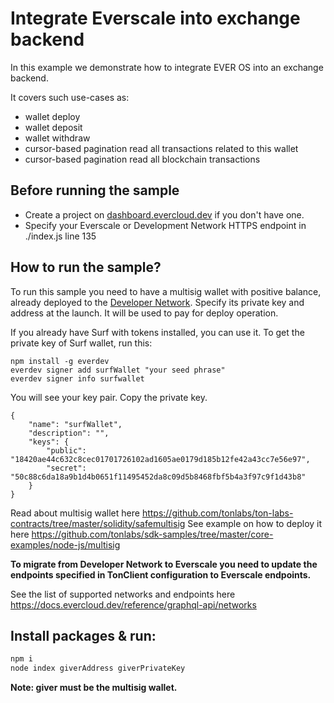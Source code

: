 # Integrate Everscale into exchange backend

In this example we demonstrate how to integrate EVER OS into an exchange backend.

It covers such use-cases as: 
- wallet deploy 
- wallet deposit
- wallet withdraw
- cursor-based pagination read all transactions related to this wallet
- cursor-based pagination read all blockchain transactions

## Before running the sample

- Create a project on [dashboard.evercloud.dev](https://dashboard.evercloud.dev) if you don't have one.
- Specify your Everscale or Development Network HTTPS endpoint in ./index.js line 135

## How to run the sample?

To run this sample you need to have a multisig wallet with positive balance,
already deployed to the [Developer Network](https://docs.evercloud.dev/reference/graphql-api/networks). Specify its private key and address at the launch.
It will be used to pay for deploy operation. 

If you already have Surf with tokens installed, you can use it. 
To get the private key of Surf wallet, run this:

```
npm install -g everdev
everdev signer add surfWallet "your seed phrase"
everdev signer info surfwallet
```

You will see your key pair. Copy the private key. 
```
{
    "name": "surfWallet",
    "description": "",
    "keys": {
        "public": "18420ae44c632c8cec01701726102ad1605ae0179d185b12fe42a43cc7e56e97",
        "secret": "50c88c6da18a9b1d4b0651f11495452da8c09d5b8468fbf5b4a3f97c9f1d43b8"
    }
}
```

Read about multisig wallet here https://github.com/tonlabs/ton-labs-contracts/tree/master/solidity/safemultisig
See example on how to deploy it here https://github.com/tonlabs/sdk-samples/tree/master/core-examples/node-js/multisig

**To migrate from Developer Network to Everscale you need to update the endpoints specified in TonClient configuration
to Everscale endpoints.**

See the list of supported networks and endpoints here https://docs.evercloud.dev/reference/graphql-api/networks

## Install packages & run:

```sh
npm i
node index giverAddress giverPrivateKey
```
**Note: giver must be the multisig wallet.**
